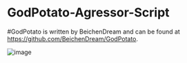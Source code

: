 # GodPotato-Agressor-Script

#GodPotato is written by BeichenDream and can be found at https://github.com/BeichenDream/GodPotato. 

![image](https://github.com/weaselsec/GodPotato-Agressor-Script/assets/147257425/5bf896a1-3d08-43fb-b86c-ced092572ba6)

